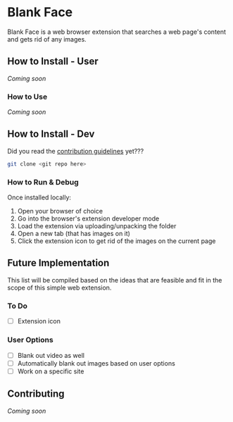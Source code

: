 # Blank Face

Blank Face is a web browser extension that searches a web page's content and gets rid of any images.

## How to Install - User

_Coming soon_

### How to Use

_Coming soon_

## How to Install - Dev

Did you read the [contribution guidelines](##Contributing) yet???

```bash
git clone <git repo here>
```

### How to Run & Debug

Once installed locally:

1. Open your browser of choice
2. Go into the browser's extension developer mode
3. Load the extension via uploading/unpacking the folder
4. Open a new tab (that has images on it)
5. Click the extension icon to get rid of the images on the current page

## Future Implementation

This list will be compiled based on the ideas that are feasible and fit in the scope of this simple web extension.

### To Do

- [ ] Extension icon

### User Options

- [ ] Blank out video as well
- [ ] Automatically blank out images based on user options
- [ ] Work on a specific site

## Contributing

_Coming soon_
